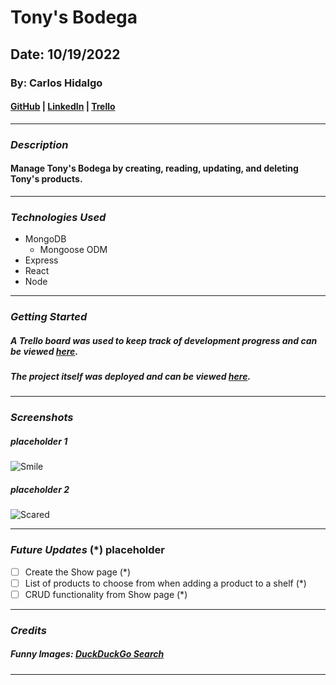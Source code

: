 # Tony's Bodega

## Date: 10/19/2022

### By: Carlos Hidalgo

#### [GitHub](https://github.com/pancholo35) | [LinkedIn](https://www.linkedin.com/in/carlos-hidalgo-a2a320211/) | [Trello](https://trello.com/b/PgFrTtG0/tonys-bodega)

---

### **_Description_**

#### Manage Tony's Bodega by creating, reading, updating, and deleting Tony's products.

---

### **_Technologies Used_**

- MongoDB
  - Mongoose ODM
- Express
- React
- Node

---

### **_Getting Started_**

##### A Trello board was used to keep track of development progress and can be viewed [here](https://trello.com/b/PgFrTtG0/tonys-bodega).

##### The project itself was deployed and can be viewed [here](URL).

---

### **_Screenshots_**

##### placeholder 1

![Smile](https://external-content.duckduckgo.com/iu/?u=https%3A%2F%2Ftse2.mm.bing.net%2Fth%3Fid%3DOIP.PDlm3trgAkY6pGPcbRt4SQHaEK%26pid%3DApi&f=1)

##### placeholder 2

![Scared](https://external-content.duckduckgo.com/iu/?u=https%3A%2F%2Ftse2.mm.bing.net%2Fth%3Fid%3DOIP.buntINTHFLyDODyMKXNYcgHaEK%26pid%3DApi&f=1)

---

### **_Future Updates_** (\*) placeholder

- [ ] Create the Show page (\*)
- [ ] List of products to choose from when adding a product to a shelf (\*)
- [ ] CRUD functionality from Show page (\*)

---

### **_Credits_**

##### Funny Images: [DuckDuckGo Search](http://www.duckduckgo.com)

---
